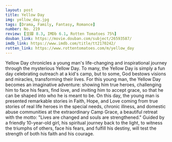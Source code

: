 ```yaml
---
layout: post 
title: Yellow Day
img: yellow_day.jpg
tags: [Drama, Family, Fantasy, Romance]
number: No. 219
review: [豆瓣 8.3, IMDb 6.1, Rotten Tomatoes 75%]
douban_link: https://movie.douban.com/subject/26593587/
imdb_link: https://www.imdb.com/title/tt2170242/
rotten_link: https://www.rottentomatoes.com/m/yellow_day
---
```


Yellow Day chronicles a young man's life-changing and inspirational journey through the mysterious Yellow Day. To many, the Yellow Day is simply a fun day celebrating outreach at a kid's camp, but to some, God bestows visions and miracles, transforming their lives. For this young man, the Yellow Day becomes an imaginative adventure: showing him true heroes, challenging him to face his fears, find love, and inviting him to accept grace, so that he can be shaped into who he is meant to be. On this day, the young man is presented remarkable stories in Faith, Hope, and Love coming from true stories of real life heroes in the special needs, chronic illness, and domestic abuse communities at the extraordinary Camp Grace, a beautiful retreat with the motto: "Lives are changed and souls are strengthened." Guided by a friendly 10-year-old girl, his spiritual journey back to the light, to witness the triumphs of others, face his fears, and fulfill his destiny, will test the strength of both his faith and his courage.